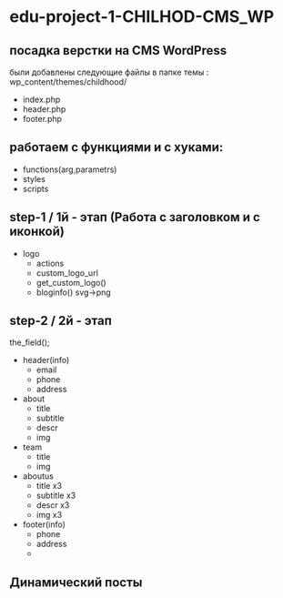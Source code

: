 # edu-project-1-CHILHOD-CMS_WP

## посадка верстки на CMS WordPress
были добавлены следующие файлы в папке темы : wp_content/themes/childhood/
- index.php
- header.php
- footer.php

## работаем с функциями и с хуками:
- functions(arg,parametrs)
 - styles
 - scripts
## step-1 / 1й - этап (Работа с заголовком и с иконкой)
- logo
  - actions
  - custom_logo_url
  - get_custom_logo()
  - bloginfo()
  svg->png

## step-2 / 2й - этап
the_field();

- header(info)
  - email
  - phone
  - address
- about
  - title
  - subtitle
  - descr
  - img
- team
  - title
  - img
- aboutus
  - title x3
  - subtitle x3
  - descr x3
  - img x3
- footer(info)
  - phone
  - address
  - 
## Динамический посты
